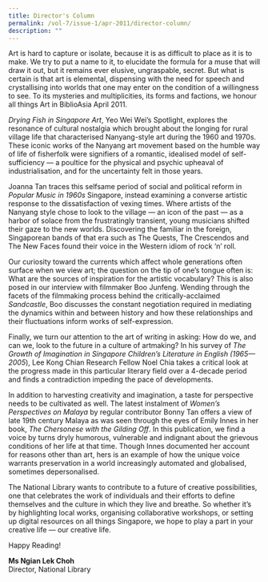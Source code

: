 ```yaml
---
title: Director's Column
permalink: /vol-7/issue-1/apr-2011/director-column/
description: ""
---
```

Art is hard to capture or isolate, because it is as difficult to place as it is to make. We try to put a name to it, to elucidate the formula for a muse that will draw it out, but it remains ever elusive, ungraspable, secret. But what is certain is that art is elemental, dispensing with the need for speech and crystallising into worlds that one may enter on the condition of a willingness to see. To its mysteries and multiplicities, its forms and factions, we honour all things Art in 
BiblioAsia April 2011.

*Drying Fish in Singapore Art*, Yeo Wei Wei’s Spotlight, explores the resonance of cultural nostalgia which brought about the longing for rural village life that characterised Nanyang-style art during the 1960 and 1970s. These iconic works of the Nanyang art movement based on the humble way of life of fisherfolk were signifiers of a romantic, idealised model of self-sufficiency — a poultice for the physical and psychic upheaval of industrialisation, and for the uncertainty felt in those years.

Joanna Tan traces this selfsame period of social and political reform in *Popular Music in 1960s* Singapore, instead examining a converse artistic response to the dissatisfaction of vexing times. Where artists of the Nanyang style chose to look to the village — an icon of the past — as a harbor of solace from the frustratingly transient, young musicians shifted their gaze to the new worlds. Discovering the familiar in the foreign, Singaporean bands of that era such as The Quests, The Crescendos and The New Faces found their voice in the Western idiom of rock ‘n’ roll.

Our curiosity toward the currents which affect whole generations often surface when we view art; the question on the tip of one’s tongue often is: What are the sources of inspiration for the artistic vocabulary? This is also posed in our interview with filmmaker Boo Junfeng. Wending through the facets of the filmmaking process behind the critically-acclaimed *Sandcastle*, Boo discusses the constant negotiation required in mediating the dynamics within and between history and how these relationships and their fluctuations inform works of self-expression.

Finally, we turn our attention to the art of writing in asking: How do we, and can we, look to the future in a culture of artmaking? In his survey of *The Growth of Imagination in Singapore Children’s Literature in English (1965—2005*), Lee Kong Chian Research Fellow Noel Chia takes a critical look at the progress made in this particular literary field over a 4-decade period and finds a contradiction impeding the pace of developments.

In addition to harvesting creativity and imagination, a taste for perspective needs to be cultivated as well. The latest instalment of *Women’s Perspectives on Malaya* by regular contributor Bonny Tan offers a view of late 19th century Malaya as was seen through the eyes of Emily Innes in her book, *The Chersonese with the Gilding Off*. In this publication, we find a voice by turns dryly humorous, vulnerable and indignant about the grievous conditions of her life at that time. Though Innes documented her account for reasons other than art, hers is an example of how the unique voice warrants preservation in a world increasingly automated and globalised, sometimes depersonalised.

The National Library wants to contribute to a future of creative possibilities, one that celebrates the work of individuals and their efforts to define themselves and the culture in which they live and breathe. So whether it’s by highlighting local works, organising collaborative workshops, or setting up digital resources on all things Singapore, we hope to play a part in your creative life — our creative life. 

Happy Reading!


<b>Ms Ngian Lek Choh</b><br> Director, National Library




